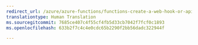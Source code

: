 ```yaml
---
redirect_url: /azure/azure-functions/functions-create-a-web-hook-or-api-function
translationtype: Human Translation
ms.sourcegitcommit: 7685ce407c4f55cf4fb5d33cb7042f7fcf0c1893
ms.openlocfilehash: 633b2f7c4c4e0cdc65b2290f2bb56dadc322944f

---
```




<!--HONumber=Nov16_HO3-->



